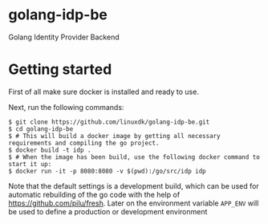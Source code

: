 # golang-idp-be
Golang Identity Provider Backend

# Getting started
First of all make sure docker is installed and ready to use.

Next, run the following commands:
```
$ git clone https://github.com/linuxdk/golang-idp-be.git
$ cd golang-idp-be
$ # This will build a docker image by getting all necessary requirements and compiling the go project.
$ docker build -t idp .
$ # When the image has been build, use the following docker command to start it up:
$ docker run -it -p 8080:8080 -v $(pwd):/go/src/idp idp
```

Note that the default settings is a development build, which can be used for automatic rebuilding of the go code with the help of https://github.com/pilu/fresh. Later on the environment variable `APP_ENV` will be used to define a production or development environment
